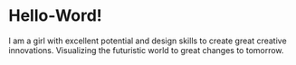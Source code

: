 # Hello-Word!
I am a girl with excellent potential and design skills to create great creative innovations.
Visualizing the futuristic world to great changes to tomorrow.
